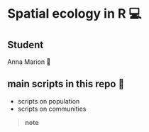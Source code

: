 # Spatial ecology in R 💻
## Student
Anna Marion 🐧

## main scripts in this repo 🧮
+ scripts on population
+ scripts on communities
  
>**note**
